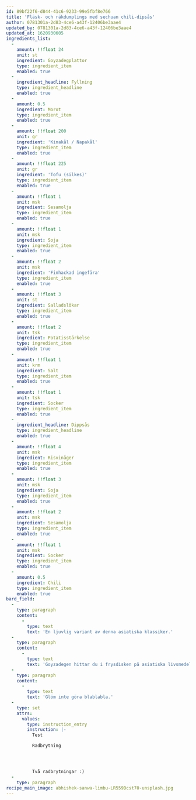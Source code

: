 ```yaml
---
id: 89bf22f6-d844-41c6-9233-99e5fbf8e766
title: 'Fläsk- och räkdumplings med sechuan chili-dipsås'
author: 0781301a-2d83-4ce6-a43f-12406be3aae4
updated_by: 0781301a-2d83-4ce6-a43f-12406be3aae4
updated_at: 1620930605
ingredients_list:
  -
    amount: !!float 24
    unit: st
    ingredient: Goyzadegplattor
    type: ingredient_item
    enabled: true
  -
    ingredient_headline: Fyllning
    type: ingredient_headline
    enabled: true
  -
    amount: 0.5
    ingredient: Morot
    type: ingredient_item
    enabled: true
  -
    amount: !!float 200
    unit: gr
    ingredient: 'Kinakål / Napakål'
    type: ingredient_item
    enabled: true
  -
    amount: !!float 225
    unit: gr
    ingredient: 'Tofu (silkes)'
    type: ingredient_item
    enabled: true
  -
    amount: !!float 1
    unit: msk
    ingredient: Sesamolja
    type: ingredient_item
    enabled: true
  -
    amount: !!float 1
    unit: msk
    ingredient: Soja
    type: ingredient_item
    enabled: true
  -
    amount: !!float 2
    unit: msk
    ingredient: 'Finhackad ingefära'
    type: ingredient_item
    enabled: true
  -
    amount: !!float 3
    unit: st
    ingredient: Salladslökar
    type: ingredient_item
    enabled: true
  -
    amount: !!float 2
    unit: tsk
    ingredient: Potatisstärkelse
    type: ingredient_item
    enabled: true
  -
    amount: !!float 1
    unit: krm
    ingredient: Salt
    type: ingredient_item
    enabled: true
  -
    amount: !!float 1
    unit: tsk
    ingredient: Socker
    type: ingredient_item
    enabled: true
  -
    ingredient_headline: Dippsås
    type: ingredient_headline
    enabled: true
  -
    amount: !!float 4
    unit: msk
    ingredient: Risvinäger
    type: ingredient_item
    enabled: true
  -
    amount: !!float 3
    unit: msk
    ingredient: Soja
    type: ingredient_item
    enabled: true
  -
    amount: !!float 2
    unit: msk
    ingredient: Sesamolja
    type: ingredient_item
    enabled: true
  -
    amount: !!float 1
    unit: msk
    ingredient: Socker
    type: ingredient_item
    enabled: true
  -
    amount: 0.5
    ingredient: Chili
    type: ingredient_item
    enabled: true
bard_field:
  -
    type: paragraph
    content:
      -
        type: text
        text: 'En ljuvlig variant av denna asiatiska klassiker.'
  -
    type: paragraph
    content:
      -
        type: text
        text: 'Goyzadegen hittar du i frysdisken på asiatiska livsmedelsbutiker och i välsorterade mataffärer.'
  -
    type: paragraph
    content:
      -
        type: text
        text: 'Glöm inte göra blablabla.'
  -
    type: set
    attrs:
      values:
        type: instruction_entry
        instruction: |-
          Test

          Radbrytning




          Två radbrytningar :)
  -
    type: paragraph
recipe_main_image: abhishek-sanwa-limbu-LR559Dcst70-unsplash.jpg
---
```

